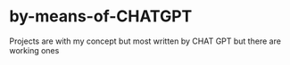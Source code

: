 # by-means-of-CHATGPT
Projects are with my concept but most written by CHAT GPT but there are working ones
